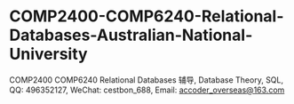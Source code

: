 # COMP2400-COMP6240-Relational-Databases-Australian-National-University
COMP2400 COMP6240 Relational Databases 辅导, Database Theory, SQL, QQ: 496352127, WeChat: cestbon_688, Email: accoder_overseas@163.com
